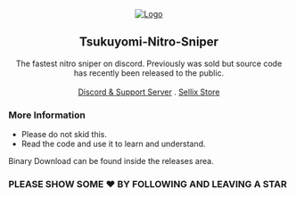 <div id="top"></div>

<div align="center">
  <a href="https://lunarservices.cc/shop">
    <img src="https://i.imgur.com/O2pVKo3.png" alt="Logo">
  </a>
  
  <h2 align="center">Tsukuyomi-Nitro-Sniper</h3>

  <p align="center">
     The fastest nitro sniper on discord. Previously was sold but source code has recently been released to the public. 
    <br />
    <br />
    <a href="https://lunarservices.cc/discord">Discord & Support Server</a>
    .
    <a href="https://lunarservices.cc/shop">Sellix Store</a>
  </p>
</div>

### More Information

- Please do not skid this.
- Read the code and use it to learn and understand.

Binary Download can be found inside the releases area.

### PLEASE SHOW SOME ❤️ BY FOLLOWING AND LEAVING A STAR
